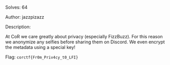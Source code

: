 Solves: 64

Author: jazzpizazz

Description:

At CoR we care greatly about privacy (especially FizzBuzz). For this reason we anonymize
any selfies before sharing them on Discord. We even encrypt the metadata using a special
key!

Flag: `corctf{Fr0m_Priv4cy_t0_LFI}`